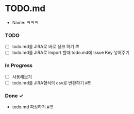 # TODO.md
- Name: ㅋㅋㅋ 

### TODO
- [ ] todo.md를 JIRA로 바로 싱크 하기 #!
- [ ] todo.md를 JIRA로 Import 할때 todo.md에 Issue Key 넣어주기

### In Progress
- [ ] 사용해보기
- [ ] todo.md를 JIRA형식의 csv로 변환하기 #!!!

### Done ✓
- todo.md 파싱하기 #!!!